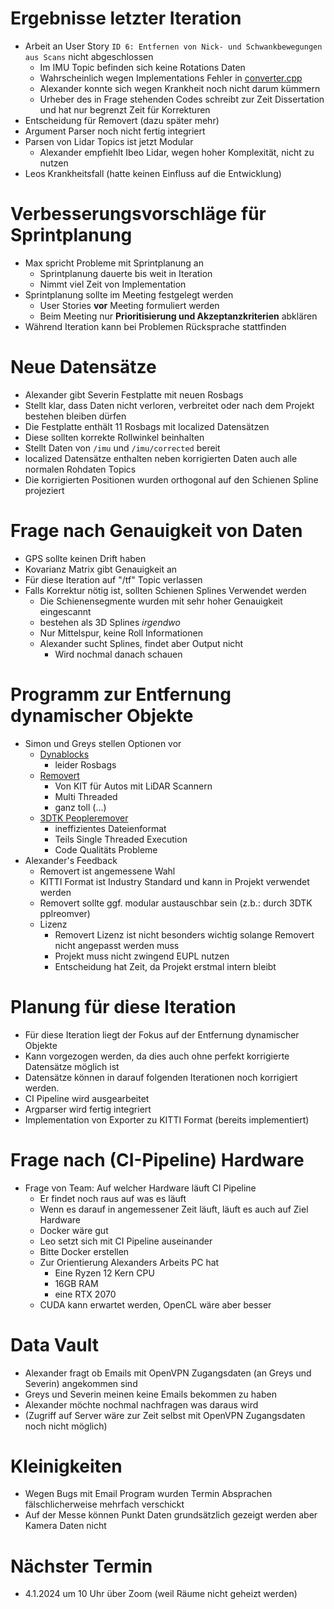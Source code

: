 
# Ergebnisse letzter Iteration
- Arbeit an User Story `ID 6: Entfernen von Nick- und Schwankbewegungen aus Scans` nicht abgeschlossen
	- Im IMU Topic befinden sich keine Rotations Daten
	- Wahrscheinlich wegen Implementations Fehler in [converter.cpp](https://git.rwth-aachen.de/fzd/maas/ros/-/blame/master/src/2_sense/localization/src/converter.cpp#L12)
	- Alexander konnte sich wegen Krankheit noch nicht darum kümmern
	- Urheber des in Frage stehenden Codes schreibt zur Zeit Dissertation und hat nur begrenzt Zeit für Korrekturen
- Entscheidung für Removert (dazu später mehr)
- Argument Parser noch nicht fertig integriert
- Parsen von Lidar Topics ist jetzt Modular
	- Alexander empfiehlt Ibeo Lidar, wegen hoher Komplexität, nicht zu nutzen
- Leos Krankheitsfall (hatte keinen Einfluss auf die Entwicklung)

# Verbesserungsvorschläge für Sprintplanung
- Max spricht Probleme mit Sprintplanung an
	- Sprintplanung dauerte bis weit in Iteration
	- Nimmt viel Zeit von Implementation
- Sprintplanung sollte im Meeting festgelegt werden
	- User Stories **vor** Meeting formuliert werden
	- Beim Meeting nur **Prioritisierung und Akzeptanzkriterien** abklären
- Während Iteration kann bei Problemen Rücksprache stattfinden
# Neue Datensätze
- Alexander gibt Severin Festplatte mit neuen Rosbags
- Stellt klar, dass Daten nicht verloren, verbreitet oder nach dem Projekt bestehen bleiben dürfen
- Die Festplatte enthält 11 Rosbags mit localized Datensätzen
- Diese sollten korrekte Rollwinkel beinhalten
- Stellt Daten von  `/imu` und `/imu/corrected` bereit
- localized Datensätze enthalten neben korrigierten Daten auch alle normalen Rohdaten Topics
- Die korrigierten Positionen wurden orthogonal auf den Schienen Spline projeziert
# Frage nach Genauigkeit von Daten
- GPS sollte keinen Drift haben
- Kovarianz Matrix gibt Genauigkeit an
- Für diese Iteration auf "/tf" Topic verlassen
- Falls Korrektur nötig ist, sollten Schienen Splines Verwendet werden
	- Die Schienensegmente wurden mit sehr hoher Genauigkeit eingescannt
	- bestehen als 3D Splines *irgendwo*
	- Nur Mittelspur, keine Roll Informationen
	- Alexander sucht Splines, findet aber Output nicht
		- Wird nochmal danach schauen
	

# Programm zur Entfernung dynamischer Objekte
- Simon und Greys stellen Optionen vor
	- [Dynablocks](https://github.com/ethz-asl/dynablox)
		- leider Rosbags
	- [Removert](https://github.com/irapkaist/removert)
		- Von KIT für Autos mit LiDAR Scannern 
		- Multi Threaded
		- ganz toll (...)
	- [3DTK Peopleremover](https://github.com/3DTK/3DTK/tree/master/src/peopleremover)
		- ineffizientes Dateienformat
		- Teils Single Threaded Execution
		- Code Qualitäts Probleme
- Alexander's Feedback
	- Removert ist angemessene Wahl
	- KITTI Format ist Industry Standard und kann in Projekt verwendet werden
	- Removert sollte ggf. modular austauschbar sein (z.b.: durch 3DTK pplreomver)
	- Lizenz
		- Removert Lizenz ist nicht besonders wichtig solange Removert nicht angepasst werden muss
		- Projekt muss nicht zwingend EUPL nutzen
		- Entscheidung hat Zeit, da Projekt erstmal intern bleibt
	
# Planung für diese Iteration
- Für diese Iteration liegt der Fokus auf der Entfernung dynamischer Objekte
- Kann vorgezogen werden, da dies auch ohne perfekt korrigierte Datensätze möglich ist
- Datensätze können in darauf folgenden Iterationen noch korrigiert werden.
- CI Pipeline wird ausgearbeitet
- Argparser wird fertig integriert
- Implementation von Exporter zu KITTI Format (bereits implementiert)

# Frage nach (CI-Pipeline) Hardware
- Frage von Team: Auf welcher Hardware läuft CI Pipeline
	- Er findet noch raus auf was es läuft
	- Wenn es darauf in angemessener Zeit läuft, läuft es auch auf Ziel Hardware
	- Docker wäre gut
	- Leo setzt sich mit CI Pipeline auseinander
	- Bitte Docker erstellen
	- Zur Orientierung Alexanders Arbeits PC hat
		- Eine Ryzen 12 Kern CPU
		- 16GB RAM
		- eine RTX 2070
	- CUDA kann erwartet werden, OpenCL wäre aber besser

# Data Vault
- Alexander fragt ob Emails mit OpenVPN Zugangsdaten (an Greys und Severin) angekommen sind
- Greys und Severin meinen keine Emails bekommen zu haben
- Alexander möchte nochmal nachfragen was daraus wird
- (Zugriff auf Server wäre zur Zeit selbst mit OpenVPN Zugangsdaten noch nicht möglich)

# Kleinigkeiten
- Wegen Bugs mit Email Program wurden Termin Absprachen fälschlicherweise mehrfach verschickt
- Auf der Messe können Punkt Daten grundsätzlich gezeigt werden aber Kamera Daten nicht
# Nächster Termin
-  4.1.2024 um 10 Uhr über Zoom (weil Räume nicht geheizt werden)
